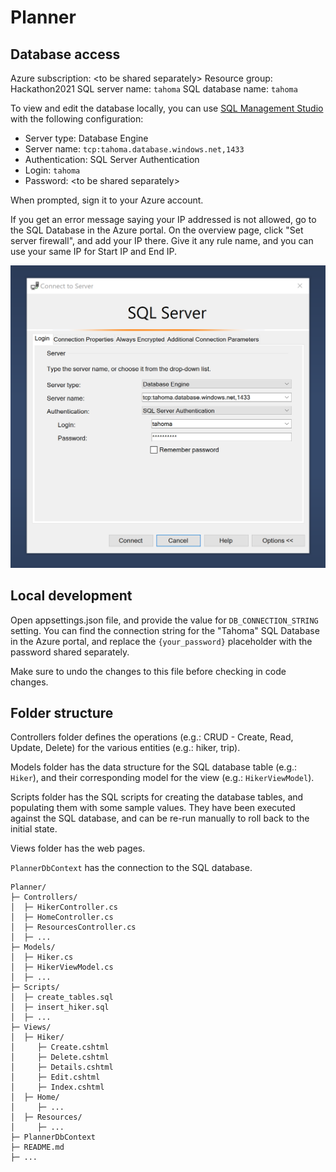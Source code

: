 # Planner

## Database access

Azure subscription: \<to be shared separately\>
Resource group: Hackathon2021
SQL server name: `tahoma`
SQL database name: `tahoma`

To view and edit the database locally, you can use [SQL Management Studio](https://docs.microsoft.com/en-us/sql/ssms/download-sql-server-management-studio-ssms?view=sql-server-ver15) with the following configuration:

- Server type: Database Engine
- Server name: `tcp:tahoma.database.windows.net,1433`
- Authentication: SQL Server Authentication
- Login: `tahoma`
- Password: \<to be shared separately\>

When prompted, sign it to your Azure account.

If you get an error message saying your IP addressed is not allowed, go to the SQL Database in the Azure portal. On the overview page, click "Set server firewall", and add your IP there. Give it any rule name, and you can use your same IP for Start IP and End IP.

![SQL Server login](tahomadb.png)

## Local development

Open appsettings.json file, and provide the value for `DB_CONNECTION_STRING` setting. You can find the connection string for the "Tahoma" SQL Database in the Azure portal, and replace the `{your_password}` placeholder with the password shared separately.

Make sure to undo the changes to this file before checking in code changes.

## Folder structure

Controllers folder defines the operations (e.g.: CRUD - Create, Read, Update, Delete) for the various entities (e.g.: hiker, trip).

Models folder has the data structure for the SQL database table (e.g.: `Hiker`), and their corresponding model for the view (e.g.: `HikerViewModel`).

Scripts folder has the SQL scripts for creating the database tables, and populating them with some sample values. They have been executed against the SQL database, and can be re-run manually to roll back to the initial state.

Views folder has the web pages. 

`PlannerDbContext` has the connection to the SQL database.

```
Planner/
├─ Controllers/
│  ├─ HikerController.cs
│  ├─ HomeController.cs
│  ├─ ResourcesController.cs
│  ├─ ...
├─ Models/
│  ├─ Hiker.cs
│  ├─ HikerViewModel.cs
│  ├─ ...
├─ Scripts/
│  ├─ create_tables.sql
│  ├─ insert_hiker.sql
│  ├─ ...
├─ Views/
│  ├─ Hiker/
│     ├─ Create.cshtml
│     ├─ Delete.cshtml
│     ├─ Details.cshtml
│     ├─ Edit.cshtml
│     ├─ Index.cshtml
│  ├─ Home/
│     ├─ ...
│  ├─ Resources/
│     ├─ ...
├─ PlannerDbContext
├─ README.md
├─ ...
```